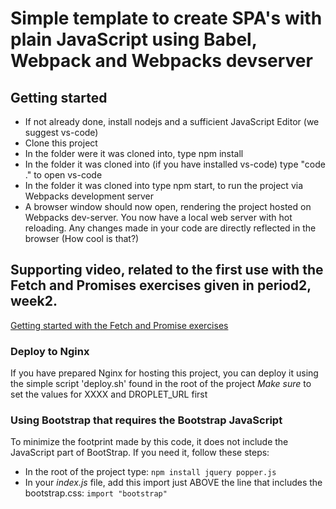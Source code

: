 # Simple template to create SPA's with plain JavaScript using Babel, Webpack and Webpacks devserver

## Getting started

- If not already done, install nodejs and a sufficient JavaScript Editor (we suggest vs-code)
- Clone this project
- In the folder were it was cloned into, type npm install
- In the folder it was cloned into (if you have installed vs-code) type "code ." to open vs-code
- In the folder it was cloned into type npm start, to run the project via Webpacks development server
- A browser window should now open, rendering the project hosted on Webpacks dev-server. You now have a local web server with hot reloading. Any changes made in your code are directly reflected in the browser (How cool is that?)

## Supporting video, related to the first use with the Fetch and Promises exercises given in period2, week2.

[Getting started with the Fetch and Promise exercises](https://www.youtube.com/watch?v=Kc0a43cY-tk&feature=youtu.be)


### Deploy to Nginx

If you have prepared Nginx for hosting this project, you can deploy it using the simple script 'deploy.sh' found in the root of the project
_Make sure_ to set the values for XXXX and DROPLET_URL first

### Using Bootstrap that requires the Bootstrap JavaScript

To minimize the footprint made by this code, it does not include the JavaScript part of BootStrap. If you need it, follow these steps:

- In the root of the project type: `npm install jquery popper.js`
- In your _index.js_ file, add this import just ABOVE the line that includes the bootstrap.css: `import "bootstrap"`
